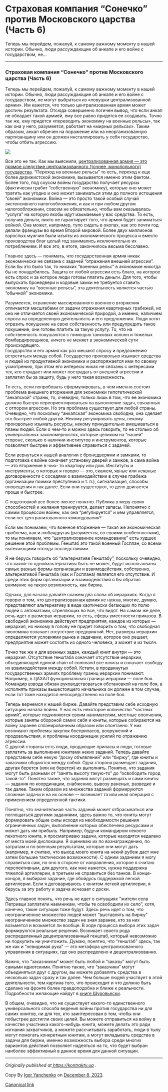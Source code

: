 # Страховая компания “Сонечко” против Московского царства (Часть 6)

Теперь мы перейдем, пожалуй, к самому важному моменту в нашей истории. Обычно,
люди рассуждающие об анкапе и его войне с государством, не…

* * *

### Страховая компания “Сонечко” против Московского царства (Часть 6)

Теперь мы перейдем, пожалуй, к самому важному моменту в нашей истории. Обычно,
люди рассуждающие об анкапе и его войне с государством, не могут выбраться из
«ловушки централизованной армии». Им кажется, что только централизованная
армия может достичь результата. Отсюда совершенно логичен вывод, что если
анкап не обладает такой армией, ему все равно придется ее создавать. Точно так
же, ему придется «переводить экономику на военные рельсы», так как она у него,
разумеется, работает на «мирных рельсах». Таким образом, анкап обречен на
поражение или на неорганизованную партизанщину или он должен инсталлировать у
себя государство, чтобы отбить агрессию.

![](https://cdn-images-1.medium.com/max/800/0*ClIyw4adcKnjpgUw.jpg)

Все это не так. Как мы выяснили, [централизованная армия — это прямое
следствие централизованного (точнее, монопольного)
государства](http://kontrakty.ua/article/103638). “Переход на военные рельсы”
то есть, переход к еще более дирижистской экономике, вызывается именно этим
фактом. Более того, под соусом войны государство получает ресурсы (фактически
грабит “собственную” экономику), которые оно может тратить как угодно и оно
может заниматься этим до полного истощения “своей” экономики. Война — это
просто такой особый случай экстенсивного налогообложения, и как и при любом
другом налогообложении, совсем не обязательно, чтобы вам оказывалась “услуга”
на которую якобы идут изымаемые у вас средства. То есть, получив деньги, никто
не гарантирует того, что армия будет заниматься войной. Она может, например,
тупо сидеть в окопах, как это почти год делали французы во время Второй
мировой. Более двух миллионов взрослых мужчин были изъяты из экономического
процесса и вместо производства благ целый год занимались исключительно их
потреблением. И все это, в итоге, закончилось весьма бесславно.

Главное здесь — понимать, что государственная армия никак экономически не
связана с задачей “отражения внешней агрессии”. Если бы это было так, то
никаких “военных рельс” в экономике никогда бы не понадобилось. Защита от
любой агрессии есть благо, на которое есть спрос и за которое люди готовы
платить деньги. Для того, чтобы выпускать бронедвери и кодовые замки не
требуется ставить экономику на “военные рельсы”, эта деятельность является
частью “обычной” экономики.

Разумеется, отражение массированного военного вторжения отличается масштабами
от задачи отражения квартирных грабежей, но оно не отличается своей
экономической природой, а именно, наличием спроса на определенную деятельность
и его предложения. Люди хотят отразить покушение на свою собственность или
предупредить такое покушение, они готовы платить за такую услугу. То, что на
собственность покушаются с помощью танковых колонн и тяжелых бомбардировщиков,
ничего не меняет в экономической сути происходящего.  
Государство и его армия как раз мешают спросу и предложению встретиться между
собой. Государство произвольно изымает средства и людей из продуктивной
экономики и распоряжается ими по своему усмотрению, при этом его интересы
никак не связаны с интересами тех, кто страдает или может пострадать от
внешней агрессии и заплатил бы за защиту, будь у него такая возможность.

То есть, если попробовать сформулировать, в чем именно состоит проблема
внешнего вторжения для экономики гипотетической “анкапской” страны, то,
очевидно, только лишь в том, что ее экономика должна быстро
переориентироваться на выполнение задач, связанных с отпором агрессии. Но эта
проблема существует для любой страны. Очевидно, что поскольку “анкапская”
экономика свободна, она сделает это быстрее любой другой. Некому регулировать
цены, некому произвольно изымать ресурсы, некому принудительно вмешиваться в
планы людей. Если о чем-то и можно здесь говорить, то не столько об
универсальных закономерностях, которые целиком на “нашей” стороне, сколько о
наличии институтов и инструментов, которые позволяют быстрее и эффективнее
справиться с задачей.

Если вернуться к нашей аналогии с бронедверями и замками, то подготовка к
войне означает установку дверей и замков, а сама война — это вторжение в чью-
то квартиру или дом. Институты и инструменты, о которых я говорю — это,
скажем, явные или неявные договоренности с соседями о взаимодействии в случае
грабежа (организации поимки преступника и т. п.), сигнализация, способы
оповещения и так далее. Если они существуют, то дело двигается проще и
быстрее.

С подготовкой все более-менее понятно. Публика в меру своих способностей и
желания тренируется, делает запасы. Непонятно с самим процессом войны, как она
“регулируется” и кем управляется, если нет централизованного командования?

Если мы понимаем, что военное вторжение — такая же экономическая проблема, как
и любаядругая (разумеется, со своими особенностями), то мы понимаем, что
“централизованное командование” есть худшее решение этой проблемы. Генштаб это
такой военный Госплан, со всеми вытекающими отсюда последствиями.

Я не берусь говорить об “альтернативе Генштабу”, поскольку очевидно, что
какой-то однойальтернативы быть не может, будут использованы самые разные
формы организации и взаимодействия, собственно, альтернативой Генштаба (как и
Госплана) является его отсутствие. И среди этих форм организации и
взаимодействия я бы обратил внимание на такую возможность, как биржа.

Однако, для начала давайте скажем два слова об иерархиях. Когда я говорю о
том, что централизованная армия не нужна, многие, думаю, представляют
альтернативу в виде хаотически бегающих по полю людей с автоматами, стреляющих
во все, что видят. На самом же деле, речь идет о размерах иерархии, то есть,
сферы уместности приказов. В свободной экономике действуют предприятия, каждое
из которых — иерархия, но никому в голову не придет говорить о том, что
свободная экономика означает отсутствие предприятий. Нет, размеры иерархии
определяются условиями рынка и задачами, которое оно решает, предприятие может
состоять из одного человека, а может и из тысяч.

Точно так же и для военных задач, каждый юнит внутри — это иерархия.
Отсутствие генштаба означает отсутствие иерархии, объединяющей единой chain of
command все юниты и означает свободу их взаимодействия между собой. Кстати, в
продвинутых государственных армиях проблему границ иерархии понимают.
Например, в ЦАХАЛ функциональная граница иерархии — поле боя. Командир взвода
обязан руководствоваться обстановкой на поле боя, а исполнять приказы
вышестоящего начальника он должен в том случае, если тот тоже находится
непосредственно на поле боя.

Теперь вернемся к нашей бирже. Давайте представим себе исходную ситуацию
начала войны. У нас есть некоторое количество “частных армий”, которые
подчиняются своим нанимателям, местные ополчения, которые заняты обороной
самих себя и юниты, которые собираются на войну заранее спланированным образом
или спонтанно. У них возникают проблемы закупок боеприпасов, вооружений и
продовольствия, и проблемы координации усилий по отражению агрессии.  
С другой стороны есть люди, продающие припасы и люди, готовые заплатить за
выполнение юнитами неких заданий. Теперь давайте представим себе некую “доску
объявлений” или “биржу”, где юниты и заказчики общаются между собой. Одна
сторона размещает задания, другая берется (или не берется) их выполнять.
Понятно, что задания могут быть разными от “занять высоту такую-то” до
“освободить город такой-то”. Понятно также, что задания могут размещать и сами
юниты — задания по координации, снабжению, вывозу раненых, разведке и так
далее. Таким образом из множества заданий формируются сложные задачи и на их
основе — возникает та или иная операция с применением определенной тактики.

Понятно, что значительная часть заданий может отбрасываться или поглощаться
другими заданиями, здесь важно то, что юниты могут формировать общие силы
исходя из необходимости решения ограниченных задач, выполнение которых
обеспечено ресурсами и может дать им прибыль. Например, будучи командиром
некоего пехотного юнита, я просматриваю задачи, которые находятся недалеко от
места моей дислокации. Я оцениваю их по вознаграждению, по затратам и по
военным результатам, которые они могут дать (например, я считаю, что выход
моего юнита на некий рубеж даст мне затем большие тактические возможности). С
одним заданием я могу справиться сам, но оно в стороне от направления, которое
я считаю перспективным, для другого, как мне кажется, нужна поддержка тяжелой
артиллерии, в третьем не справиться без танков. В конце-концов, я выбираю
задание, где обойдусь поддержкой легкой артиллерии. Если я договариваюсь с
юнитом легкой артиллерии, я берусь за эту работу и задача исчезает с доски.

Здесь главное понять, что речь не идет о ситуациях “жители села Петривци
заплатили наемникам, чтобы те освободили их село”, хотя, конечно, такие
ситуации тоже будут. Здесь речь идет о том, что неограниченное множество людей
может “выставлять на биржу” неограниченное множество задач не зная заранее,
кто за них возьмется и возьмется ли вообще. В ходе процесса выбора этих задач
формируются реальные решения. Возникает своего рода распределенный
децентрализованный генштаб, который невозможно ни подкупить ни уничтожить.
Думаю, понятно, что “генштаб” здесь, так же как и “невидимая рука” — это
метафора централизованного управления в ситуациях, где оно распределено и
децентрализованно.

Важно, что “заказчиком” может быть любой и “заказы” могут быть самыми
идиотскими. Понятно также, что “заказчики” могут объединяться друг с другом,
вы можете добавлять средства в несколько задач сразу и так далее. Чем больше
людей участвует в этой деятельности, тем картина того, что происходит и что
должно быть сделано на фронте более правдоподобна и ближе к реальности.
Подробности желающие найдут в [книге Шуровьески](http://klex.ru/3fj).

В общем, очевидно, что не существует какого-то единственного универсального
способа ведения войны против государства ни для самих юнитов, ни для тех, кто
заинтересован в том, чтобы они побыстрее достигли своих целей. Вы можете
отправиться на войну в качестве участника какого-нибудь юнита, можете делать
это ради изгнания захватчиков, а можете рассчитывать заработать, люди в тылу
могут помогать конкретным юнитам, а могут вкладывать средства в задачи для
биржи, именно возможность выбора среди многих вариантов действий позволяет
надеяться на то, что будет выбран наиболее эффективный в данное время для
данной ситуации.

* * *

 _Originally published at_[
_https://kontrakty.ua_](http://kontrakty.ua/article/103973) _._

Copy By [Igor Yanchenko](https://medium.com/@igor-yanchenko) on [December 8,
2023](https://medium.com/p/bb4c5549c46e).

[Canonical link](https://medium.com/@igor-yanchenko/%D1%81%D1%82%D1%80%D0%B0%D1%85%D0%BE%D0%B2%D0%B0%D1%8F-%D0%BA%D0%BE%D0%BC%D0%BF%D0%B0%D0%BD%D0%B8%D1%8F-%D1%81%D0%BE%D0%BD%D0%B5%D1%87%D0%BA%D0%BE-%D0%BF%D1%80%D0%BE%D1%82%D0%B8%D0%B2-%D0%BC%D0%BE%D1%81%D0%BA%D0%BE%D0%B2%D1%81%D0%BA%D0%BE%D0%B3%D0%BE-%D1%86%D0%B0%D1%80%D1%81%D1%82%D0%B2%D0%B0-%D1%87%D0%B0%D1%81%D1%82%D1%8C-6-bb4c5549c46e)
